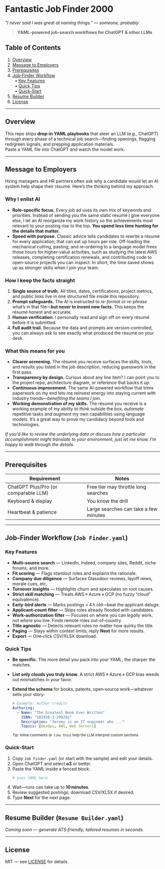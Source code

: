 # Fantastic Job Finder 2000
*"I never said I was great at naming things." — someone, probably*

> **YAML‑powered job‑search workflows for ChatGPT & other LLMs**

## Table of Contents
1. [Overview](#overview)
2. [Message to Employers](#message-to-employers)
3. [Prerequisites](#prerequisites)
4. [Job‑Finder Workflow](#job-finder-workflow)  
   &nbsp;&nbsp;• [Key Features](#key-features)  
   &nbsp;&nbsp;• [Quick Tips](#quick-tips)  
   &nbsp;&nbsp;• [Quick‑Start](#quick-start)
5. [Resume Builder](#resume-builder)
6. [License](#license)

---

## Overview
This repo ships **drop‑in YAML playbooks** that steer an LLM (e.g., ChatGPT) through every phase of a technical job search—finding openings, flagging red/green signals, and prepping application materials.  
Paste a YAML file into ChatGPT and watch the model work.

---

## Message to Employers <a id="message-to-employers"></a>

Hiring managers and HR partners often ask why a candidate would let an AI system help
shape their résumé. Here’s the thinking behind my approach.

### Why I enlist AI

- **Role-specific focus.** Every job ad uses its own mix of keywords and priorities.
  Instead of sending you the same static résumé I give everyone else, I let an AI
  reorganize my work history so the achievements most relevant to *your* posting rise
  to the top. **You spend less time hunting for the details that matter.**
- **Speed with purpose.** Classic advice tells candidates to rewrite a résumé for every
  application; that can eat up hours per role. Off-loading the mechanical cutting,
  pasting, and re-ordering to a language model frees those hours for higher-value
  activities, such as studying the latest AWS releases, completing certification renewals, and
  contributing code to open-source projects you can inspect. In short, the time saved
  shows up as stronger skills when I join your team.

### How I keep the facts straight

1. **Single source of truth.** All titles, dates, certifications, project metrics, and
   public links live in one structured file inside this repository.
2. **Prompt safeguards.** The AI is instructed to *re-format* or *re-phrase* what’s in
   that file—**but never to invent new facts.** This keeps the résumé honest and
   accurate.
3. **Human verification.** I personally read and sign off on every résumé before it is
   submitted.
4. **Full audit trail.** Because the data and prompts are version-controlled, you can
   always ask to see exactly what produced the résumé on your desk.

### What this means for you

- **Clearer screening.** The résumé you receive surfaces the skills, tools, and results
  you listed in the job description, reducing guesswork in the first pass.
- **Transparency by design.** Curious about any line item? I can point you to the
  project repo, architecture diagram, or reference that backs it up.
- **Continuous improvement.** The same AI-powered workflow that trims paperwork on my
  end lets me reinvest energy into staying current with industry trends—*benefiting the
  teams I join.*
- **Working demonstration of my skills.** The résumé you receive is a working example
  of my ability to *think* outside the box, *automate* repetitive tasks and *augment* my own capabilities using
  language models. It’s a great way to prove my candidacy beyond tools and technologies.

*If you’d like to review the underlying data or discuss how a particular accomplishment
might translate to your environment, just let me know. I’m happy to walk through the
details.*

---

## Prerequisites
| Requirement | Notes |
|-------------|-------|
| ChatGPT Plus/Pro (or comparable LLM) | Free tier may throttle long searches |
| Keyboard & display | You know the drill |
| Heartbeat & patience | Large searches can take a few minutes |

---

## Job‑Finder Workflow (`Job Finder.yaml`) <a id="job-finder-workflow"></a>

### Key Features <a id="key-features"></a>
- **Multi‑source search** — LinkedIn, Indeed, company sites, Reddit, niche forums, and more.
- **Fit scoring** — Flags standout roles and explains the rationale.
- **Company due diligence** — Surfaces Glassdoor reviews, layoff news, morale cues, etc.
- **Turnover insights** — Highlights churn and speculates on root causes.
- **Strict skill matching** — Treats AWS ≠ Azure ≠ GCP (no fuzzy “cloud” equivalence).
- **Early‑bird alerts** — Marks postings < 4 h old—beat the applicant deluge.
- **Applicant‑count filter** — Skips roles already flooded with candidates.
- **Work‑authorization filter** — Focuses on where you can *legally* work, not *where* you live. Finds remote roles out-of-country.
- **Title agnostic** — Detects relevant roles no matter how quirky the title.
- **Paging** — Stays within context limits; reply **Next** for more results.
- **Export** — One‑click CSV/XLSX download.

### Quick Tips <a id="quick-tips"></a>

- **Be specific.** The more detail you pack into your YAML, the sharper the matches.
- **List only clouds you truly know.** A strict AWS ≠ Azure ≠ GCP bias weeds out mismatches in your favor.
- **Extend the schema** for books, patents, open‑source work—whatever sells your story:

  ~~~yaml
  # Example: Author credits
  Authoring:
    - Name: "The Greatest Book Ever Written"
      ISBN: "182920-3-299292"
      Description: "Jeremy is an IT engineer who ..."
      Topics: [DevOps, AWS, Web Servers]
  ~~~

  <sup>*Tip:* Inline comments (`# like this`) help the LLM interpret custom sections.</sup>

### Quick‑Start <a id="quick-start"></a>
1. Copy `Job Finder.yaml` (or start with the sample) and edit your details.
2. Open ChatGPT and select **o3** or better.
3. Paste the YAML inside a fenced block:
   ~~~yaml
   # your YAML here
   ~~~
4. Wait—runs can take up to **10 minutes**.
5. Review suggested postings; download CSV/XLSX if desired.
6. Type **Next** for the next page.

---

## Resume Builder (`Resume Builder.yaml`) <a id="resume-builder"></a>
*Coming soon — generate ATS‑friendly, tailored resumes in seconds.*

---

## License <a id="license"></a>
MIT — see [LICENSE](LICENSE) for details.
